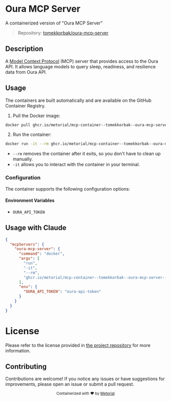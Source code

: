 
# Oura MCP Server

A containerized version of "Oura MCP Server"

> Repository: [tomekkorbak/oura-mcp-server](https://github.com/tomekkorbak/oura-mcp-server)

## Description

A [Model Context Protocol](https://modelcontextprotocol.io/introduction) (MCP) server that provides access to the Oura API. It allows language models to query sleep, readiness, and resilience data from Oura API.


## Usage

The containers are built automatically and are available on the GitHub Container Registry.

1. Pull the Docker image:

```bash
docker pull ghcr.io/metorial/mcp-container--tomekkorbak--oura-mcp-server--oura-mcp-server
```

2. Run the container:

```bash
docker run -it --rm ghcr.io/metorial/mcp-container--tomekkorbak--oura-mcp-server--oura-mcp-server 
```

- `--rm` removes the container after it exits, so you don't have to clean up manually.
- `-it` allows you to interact with the container in your terminal.


### Configuration

The container supports the following configuration options:




#### Environment Variables

- `OURA_API_TOKEN`




## Usage with Claude

```json
{
  "mcpServers": {
    "oura-mcp-server": {
      "command": "docker",
      "args": [
        "run",
        "-it",
        "--rm",
        "ghcr.io/metorial/mcp-container--tomekkorbak--oura-mcp-server--oura-mcp-server"
      ],
      "env": {
        "OURA_API_TOKEN": "oura-api-token"
      }
    }
  }
}
```

# License

Please refer to the license provided in [the project repository](https://github.com/tomekkorbak/oura-mcp-server) for more information.

## Contributing

Contributions are welcome! If you notice any issues or have suggestions for improvements, please open an issue or submit a pull request.

<div align="center">
  <sub>Containerized with ❤️ by <a href="https://metorial.com">Metorial</a></sub>
</div>
  